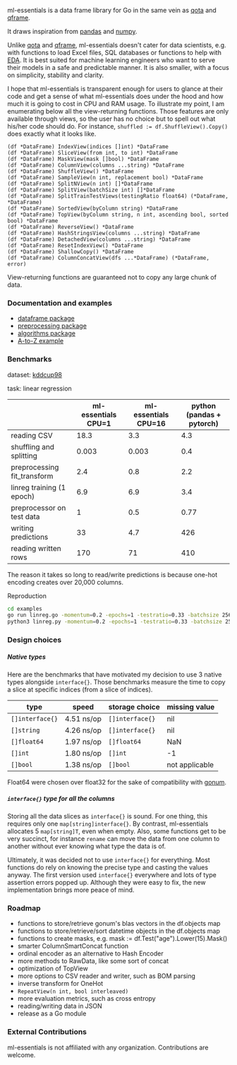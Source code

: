 ml-essentials is a data frame library for Go in the same vein as [qota](https://github.com/go-gota/gota) and [qframe](https://github.com/tobgu/qframe).

It draws inspiration from [pandas](https://pandas.pydata.org/) and [numpy](https://numpy.org/).

Unlike [qota](https://github.com/go-gota/gota) and [qframe](https://github.com/tobgu/qframe),
ml-essentials doesn't cater for data scientists, e.g. with functions to load Excel files, SQL databases or functions to help with [EDA](https://en.wikipedia.org/wiki/Exploratory_data_analysis).
It is best suited for machine learning engineers who want to serve their models in a safe and predictable manner.
It is also smaller, with a focus on simplicity, stability and clarity.

I hope that ml-essentials is transparent enough for users to glance at their code and get a sense of what ml-essentials does under the hood and how much it is going to cost in CPU and RAM usage.
To illustrate my point, I am enumerating below all the view-returning functions.
Those features are only available through views, so the user has no choice but to spell out what his/her code should do. For instance, `shuffled := df.ShuffleView().Copy()` does exactly what it looks like.

```
(df *DataFrame) IndexView(indices []int) *DataFrame
(df *DataFrame) SliceView(from int, to int) *DataFrame
(df *DataFrame) MaskView(mask []bool) *DataFrame
(df *DataFrame) ColumnView(columns ...string) *DataFrame
(df *DataFrame) ShuffleView() *DataFrame
(df *DataFrame) SampleView(n int, replacement bool) *DataFrame
(df *DataFrame) SplitNView(n int) []*DataFrame
(df *DataFrame) SplitView(batchSize int) []*DataFrame
(df *DataFrame) SplitTrainTestViews(testingRatio float64) (*DataFrame, *DataFrame)
(df *DataFrame) SortedView(byColumn string) *DataFrame
(df *DataFrame) TopView(byColumn string, n int, ascending bool, sorted bool) *DataFrame
(df *DataFrame) ReverseView() *DataFrame
(df *DataFrame) HashStringsView(columns ...string) *DataFrame
(df *DataFrame) DetachedView(columns ...string) *DataFrame
(df *DataFrame) ResetIndexView() *DataFrame
(df *DataFrame) ShallowCopy() *DataFrame
(df *DataFrame) ColumnConcatView(dfs ...*DataFrame) (*DataFrame, error)
```

View-returning functions are guaranteed not to copy any large chunk of data.

### Documentation and examples

- [dataframe package](v0/dataframe/)
- [preprocessing package](v0/preprocessing/)
- [algorithms package](v0/algorithms/)
- [A-to-Z example](v0/examples/linreg.go)

### Benchmarks

dataset: [kddcup98](https://kdd.ics.uci.edu/databases/kddcup98/kddcup98.html)

task: linear regression

|                             | ml-essentials CPU=1 | ml-essentials CPU=16 | python (pandas + pytorch) |
|-----------------------------|---------------------|----------------------|---------------------------|
| reading CSV                 | 18.3                | 3.3                  | 4.3                       |
| shuffling and splitting     | 0.003               | 0.003                | 0.4                       |
| preprocessing fit_transform | 2.4                 | 0.8                  | 2.2                       |
| linreg training (1 epoch)   | 6.9                 | 6.9                  | 3.4                       |
| preprocessor on test data   | 1                   | 0.5                  | 0.77                      |
| writing predictions         | 33                  | 4.7                  | 426                       |
| reading written rows        | 170                 | 71                   | 410                       |

The reason it takes so long to read/write predictions is because one-hot encoding creates over 20,000 columns.

Reproduction

```bash
cd examples
go run linreg.go -momentum=0.2 -epochs=1 -testratio=0.33 -batchsize 256 cup98LRN.txt TARGET_B CONTROLN
python3 linreg.py -momentum=0.2 -epochs=1 -testratio=0.33 -batchsize 256 cup98LRN.txt TARGET_B CONTROLN
```

### Design choices

##### Native types

Here are the benchmarks that have motivated my decision to use 3 native types alongside `interface{}`.
Those benchmarks measure the time to copy a slice at specific indices (from a slice of indices).

| type           | speed      | storage choice |  missing value |
|----------------|------------|----------------|----------------|
|`[]interface{}` | 4.51 ns/op | `[]interface{}`| nil            |
|`[]string`      | 4.26 ns/op | `[]interface{}`| nil            |
|`[]float64`     | 1.97 ns/op | `[]float64`    | NaN            |
|`[]int`         | 1.80 ns/op | `[]int`        | -1             |
|`[]bool`        | 1.38 ns/op | `[]bool`       | not applicable |


Float64 were chosen over float32 for the sake of compatibility with [gonum](https://github.com/gonum).


##### `interface{}` type for all the columns

Storing all the data slices as `interface{}` is sound.
For one thing, this requires only one `map[string]interface{}`.
By contrast, ml-essentials allocates 5 `map[string]T`, even when empty.
Also, some functions get to be very succinct, for instance
`rename` can move the data from one column to another without ever knowing what
type the data is of.

Ultimately, it was decided not to use `interface{}` for everything. Most functions
do rely on knowing the precise type and casting the values anyway. The first version
used `interface{}` everywhere and lots of type assertion errors popped up. Although
they were easy to fix, the new implementation brings more peace of mind.

### Roadmap


- functions to store/retrieve gonum's blas vectors in the df.objects map
- functions to store/retrieve/sort datetime objects in the df.objects map
- functions to create masks, e.g. mask := df.Test("age").Lower(15).Mask()
- smarter ColumnSmartConcat function
- ordinal encoder as an alternative to Hash Encoder
- more methods to RawData, like some sort of concat
- optimization of TopView
- more options to CSV reader and writer, such as BOM parsing
- inverse transform for OneHot
- `RepeatView(n int, bool interleaved)`
- more evaluation metrics, such as cross entropy
- reading/writing data in JSON
- release as a Go module

### External Contributions

ml-essentials is not affiliated with any organization.
Contributions are welcome.
